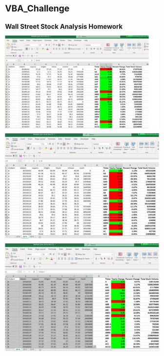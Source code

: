# VBA_Challenge
Wall Street Stock Analysis Homework
---
![Gloria 2014 screenshot](https://github.com/GE73-data/VBA_Challenge/blob/main/Images/Gloria%20screen%202014.PNG?raw=true)

![Gloria 2015 screenshot](https://github.com/GE73-data/VBA_Challenge/blob/main/Images/Gloria%20screen%202015.PNG?raw=true)

![Gloria 2016 screenshot](https://github.com/GE73-data/VBA_Challenge/blob/main/Images/Gloria%20screen%202016.PNG?raw=true)